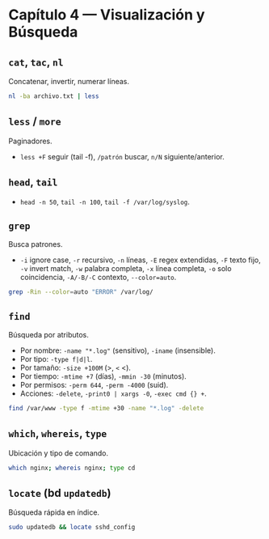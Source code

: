 # Capítulo 4 — Visualización y Búsqueda

## `cat`, `tac`, `nl`
Concatenar, invertir, numerar líneas.
```bash
nl -ba archivo.txt | less
```

## `less` / `more`
Paginadores.
- `less +F` seguir (tail -f), `/patrón` buscar, `n/N` siguiente/anterior.

## `head`, `tail`
- `head -n 50`, `tail -n 100`, `tail -f /var/log/syslog`.

## `grep`
Busca patrones.
- `-i` ignore case, `-r` recursivo, `-n` líneas, `-E` regex extendidas, `-F` texto fijo, `-v` invert match,
  `-w` palabra completa, `-x` línea completa, `-o` solo coincidencia, `-A/-B/-C` contexto, `--color=auto`.
```bash
grep -Rin --color=auto "ERROR" /var/log/
```

## `find`
Búsqueda por atributos.
- Por nombre: `-name "*.log"` (sensitivo), `-iname` (insensible).  
- Por tipo: `-type f|d|l`.  
- Por tamaño: `-size +100M` (>, `<` <).  
- Por tiempo: `-mtime +7` (días), `-mmin -30` (minutos).  
- Por permisos: `-perm 644`, `-perm -4000` (suid).  
- Acciones: `-delete`, `-print0 | xargs -0`, `-exec cmd {} +`.
```bash
find /var/www -type f -mtime +30 -name "*.log" -delete
```

## `which`, `whereis`, `type`
Ubicación y tipo de comando.
```bash
which nginx; whereis nginx; type cd
```

## `locate` (bd `updatedb`)
Búsqueda rápida en índice.
```bash
sudo updatedb && locate sshd_config
```
